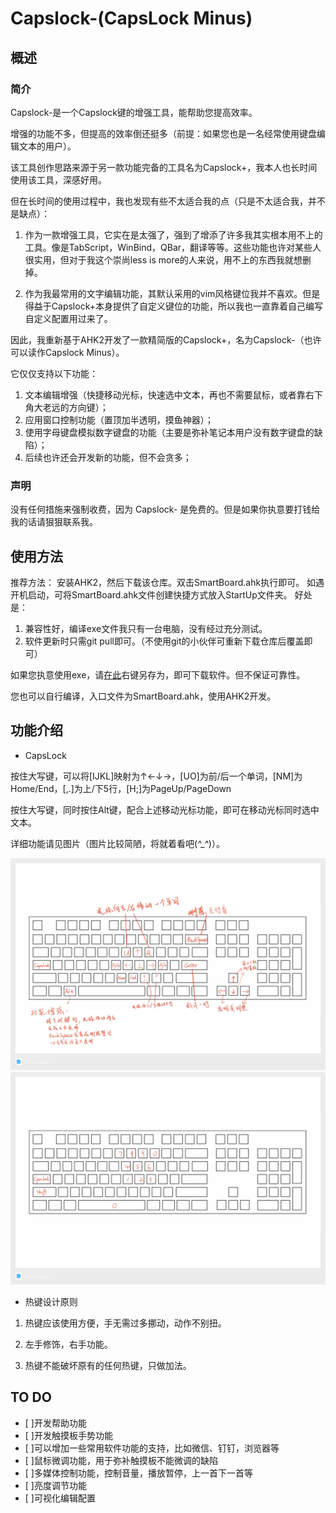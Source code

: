 # Capslock-(CapsLock Minus)

## 概述

### 简介

Capslock-是一个Capslock键的增强工具，能帮助您提高效率。

增强的功能不多，但提高的效率倒还挺多（前提：如果您也是一名经常使用键盘编辑文本的用户）。

该工具创作思路来源于另一款功能完备的工具名为Capslock+，我本人也长时间使用该工具，深感好用。

但在长时间的使用过程中，我也发现有些不太适合我的点（只是不太适合我，并不是缺点）：

1. 作为一款增强工具，它实在是太强了，强到了增添了许多我其实根本用不上的工具。像是TabScript，WinBind，QBar，翻译等等。这些功能也许对某些人很实用，但对于我这个崇尚less is more的人来说，用不上的东西我就想删掉。

2. 作为我最常用的文字编辑功能，其默认采用的vim风格键位我并不喜欢。但是得益于Capslock+本身提供了自定义键位的功能，所以我也一直靠着自己编写自定义配置用过来了。

因此，我重新基于AHK2开发了一款精简版的Capslock+，名为Capslock-（也许可以读作Capslock Minus）。

它仅仅支持以下功能：

1. 文本编辑增强（快捷移动光标，快速选中文本，再也不需要鼠标，或者靠右下角大老远的方向键）；
2. 应用窗口控制功能（置顶加半透明，摸鱼神器）；
3. 使用字母键盘模拟数字键盘的功能（主要是弥补笔记本用户没有数字键盘的缺陷）；
4. 后续也许还会开发新的功能，但不会贪多；

### 声明

没有任何措施来强制收费，因为 Capslock- 是免费的。但是如果你执意要打钱给我的话请狠狠联系我。

## 使用方法

推荐方法：
安装AHK2，然后下载该仓库。双击SmartBoard.ahk执行即可。
如遇开机启动，可将SmartBoard.ahk文件创建快捷方式放入StartUp文件夹。
好处是：
1. 兼容性好，编译exe文件我只有一台电脑，没有经过充分测试。
2. 软件更新时只需git pull即可。（不使用git的小伙伴可重新下载仓库后覆盖即可）

如果您执意使用exe，请[在此](./SmartBoard.exe)右键另存为，即可下载软件。但不保证可靠性。

您也可以自行编译，入口文件为SmartBoard.ahk，使用AHK2开发。

## 功能介绍

* CapsLock

按住大写键，可以将[IJKL]映射为↑←↓→，[UO]为前/后一个单词，[NM]为Home/End，[,.]为上/下5行，[H;]为PageUp/PageDown

按住大写键，同时按住Alt键，配合上述移动光标功能，即可在移动光标同时选中文本。

详细功能请见图片（图片比较简陋，将就着看吧(*^_^*)）。

![主要功能](./main.jpg)
![数字键盘](./numBoard.jpg)

* 热键设计原则

1. 热键应该使用方便，手无需过多挪动，动作不别扭。

2. 左手修饰，右手功能。

3. 热键不能破坏原有的任何热键，只做加法。

## TO DO

* [ ]开发帮助功能
* [ ]开发触摸板手势功能
* [ ]可以增加一些常用软件功能的支持，比如微信、钉钉，浏览器等
* [ ]鼠标微调功能，用于弥补触摸板不能微调的缺陷
* [ ]多媒体控制功能，控制音量，播放暂停，上一首下一首等
* [ ]亮度调节功能
* [ ]可视化编辑配置
